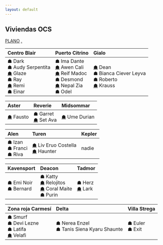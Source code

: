 ```yaml
---
layout: default
---
```


<h2>Viviendas OCS</h2>

[PLANO](http://drive.google.com/uc?export=view&id=1M0Og6TFNzZG4si31fPmWkbnzWbJglekd) [.](https://drive.google.com/uc?export=download&id=18qELow9rEQamiWaok7Tc9ZS3VpUqg6zp) 

| **Centro Blair**| **Puerto Citrino**| **Gialo**|
|:-------------|:------------------|:------|
| ☗ Dark <br>☗ Audy Serpentita <br>[☗](https://blairsander.github.io/ciudad/apartamentoglaze.html) Glaze <br>☗ Ray <br>[☗](https://blairsander.github.io/ciudad/apartamentoremi.html) Remi <br>☗ Einar | ☗ Ima Dante <br>[☗](https://blairsander.github.io/ciudad/mansionawen.html) Awen Cali <br>[☗](https://blairsander.github.io/ciudad/casagobierno) Reif Madoc <br>☗ Desmond <br>[☗](https://blairsander.github.io/ciudad/casanepalzia.html) Nepal Zia <br>☗ Odel | [☗](https://blairsander.github.io/ciudad/mansiondean.html) Dean <br>☗ Bianca Ciever Leyva <br>☗ Roberto <br>[☗](https://blairsander.github.io/ciudad/casakrauss.html) Krauss| 


| **Aster**| **Reverie**| **Midsommar** |
|:-------------|:------------------|:------|
| [☗](https://blairsander.github.io/ciudad/casafausto.html) Fausto| ☗ Garret <br>[☗](https://blairsander.github.io/ciudad/casasethava.html) Set Ava | [☗](https://blairsander.github.io/ciudad/caba%C3%B1aumeduri.html) Ume Durian|


| **Alen**| **Turen**| **Kepler** |
|:-------------|:------------------|:------|
| ☗ Izan <br>☗ Franci <br>☗ Riva | [☗](https://blairsander.github.io/ciudad/casaliv) Liv Eruo Costella <br>[☗](https://blairsander.github.io/ciudad/casahaunter.html) Haunter | nadie |


| **Kavensport**| **Deacon**| **Tadmor** |
|:-------------|:------------------|:------|
| ☗ Emi Noir <br>☗ Bernard| ☗ Katty <br>[☗](https://blairsander.github.io/ciudad/casarelojes.html) Relojitos <br>[☗](https://blairsander.github.io/ciudad/casamaitecoral.html) Coral Maite <br>☗ Purin| ☗ Herz <br> [☗](https://blairsander.github.io/ciudad/casalark.html) Lark|


| **Zona roja Carmesí**| **Delta**| **Villa Strega**| 
|:-------------|:------------------|:------------------|
| ☗ Smurf <br>☗ Devi Lezne  <br>☗ Latifa <br>[☗](https://blairsander.github.io/ciudad/apartamentovelafi.html) Velafi| ☗ Nerea Enzel <br> ☗ Tanis Siena Kyaru Shaunte| ☗ Euler <br>☗ Exit | 

